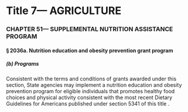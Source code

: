 
# Title 7— AGRICULTURE
### CHAPTER 51— SUPPLEMENTAL NUTRITION ASSISTANCE PROGRAM
#### § 2036a. Nutrition education and obesity prevention grant program
##### (b) Programs

Consistent with the terms and conditions of grants awarded under this section, State agencies may implement a nutrition education and obesity prevention program for eligible individuals that promotes healthy food choices and physical activity consistent with the most recent Dietary Guidelines for Americans published under section 5341 of this title .
